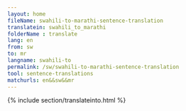 ```yaml
---
layout: home
fileName: swahili-to-marathi-sentence-translation
translatein: swahili_to_marathi
folderName : translate
lang: en
from: sw
to: mr
langname: swahili-to
permalink: /sw/swahili-to-marathi-sentence-translation
tool: sentence-translations
matchurls: en&&sw&&mr
---
```

{% include section/translateinto.html %}
